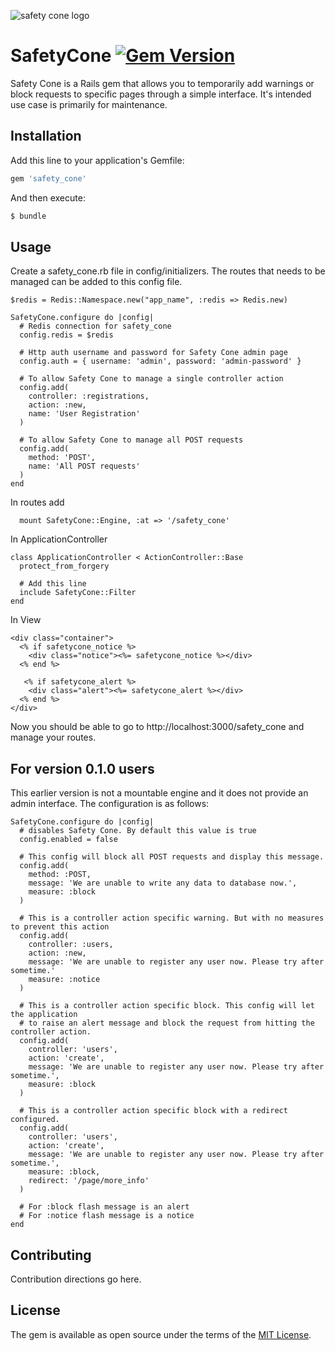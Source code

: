 ![safety cone logo](https://raw.githubusercontent.com/boost/safety_cone/master/app/assets/images/safety_cone/logo.png)
#  SafetyCone [![Gem Version](https://badge.fury.io/rb/safety_cone.svg)](https://badge.fury.io/rb/safety_cone)

Safety Cone is a Rails gem that allows you to temporarily add warnings or block requests to specific pages through a simple interface. It's intended use case is primarily for maintenance.

## Installation
Add this line to your application's Gemfile:

```ruby
gem 'safety_cone'
```

And then execute:
```bash
$ bundle
```

## Usage

Create a safety_cone.rb file in config/initializers. The routes that needs to be managed can be added to this config file.

```
$redis = Redis::Namespace.new("app_name", :redis => Redis.new)

SafetyCone.configure do |config|
  # Redis connection for safety_cone
  config.redis = $redis

  # Http auth username and password for Safety Cone admin page
  config.auth = { username: 'admin', password: 'admin-password' }

  # To allow Safety Cone to manage a single controller action
  config.add(
    controller: :registrations,
    action: :new,
    name: 'User Registration'
  )

  # To allow Safety Cone to manage all POST requests
  config.add(
    method: 'POST',
    name: 'All POST requests'
  )
end
```

In routes add

```
  mount SafetyCone::Engine, :at => '/safety_cone'
```

In ApplicationController

```
class ApplicationController < ActionController::Base
  protect_from_forgery

  # Add this line
  include SafetyCone::Filter
end
```

In View

``` 
<div class="container">
  <% if safetycone_notice %>
    <div class="notice"><%= safetycone_notice %></div>
  <% end %>
 
   <% if safetycone_alert %>
    <div class="alert"><%= safetycone_alert %></div>
  <% end %> 
</div>
```

Now you should be able to go to http://localhost:3000/safety_cone and manage your routes.

## For version 0.1.0 users

This earlier version is not a mountable engine and it does not provide an admin interface. The configuration is as follows:

```
SafetyCone.configure do |config|
  # disables Safety Cone. By default this value is true
  config.enabled = false

  # This config will block all POST requests and display this message.
  config.add(
    method: :POST,
    message: 'We are unable to write any data to database now.',
    measure: :block
  )

  # This is a controller action specific warning. But with no measures to prevent this action
  config.add(
    controller: :users,
    action: :new,
    message: 'We are unable to register any user now. Please try after sometime.'
    measure: :notice
  )

  # This is a controller action specific block. This config will let the application
  # to raise an alert message and block the request from hitting the controller action.
  config.add(
    controller: 'users',
    action: 'create',
    message: 'We are unable to register any user now. Please try after sometime.',
    measure: :block
  )

  # This is a controller action specific block with a redirect configured.
  config.add(
    controller: 'users',
    action: 'create',
    message: 'We are unable to register any user now. Please try after sometime.',
    measure: :block,
    redirect: '/page/more_info'
  )

  # For :block flash message is an alert
  # For :notice flash message is a notice
end
```


## Contributing
Contribution directions go here.

## License
The gem is available as open source under the terms of the [MIT License](http://opensource.org/licenses/MIT).
